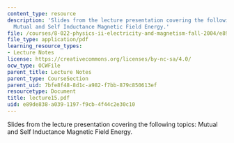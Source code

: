 ```yaml
---
content_type: resource
description: 'Slides from the lecture presentation covering the following topics:
  Mutual and Self Inductance Magnetic Field Energy.'
file: /courses/8-022-physics-ii-electricity-and-magnetism-fall-2004/e89de838a0391197f9cb4f44c2e30c10_lecture15.pdf
file_type: application/pdf
learning_resource_types:
- Lecture Notes
license: https://creativecommons.org/licenses/by-nc-sa/4.0/
ocw_type: OCWFile
parent_title: Lecture Notes
parent_type: CourseSection
parent_uid: 7bfe8f48-8d1c-a982-f7bb-879c850613ef
resourcetype: Document
title: lecture15.pdf
uid: e89de838-a039-1197-f9cb-4f44c2e30c10
---
```

Slides from the lecture presentation covering the following topics: Mutual and Self Inductance Magnetic Field Energy.